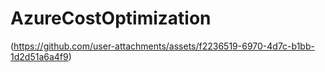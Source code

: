# AzureCostOptimization
(https://github.com/user-attachments/assets/f2236519-6970-4d7c-b1bb-1d2d51a6a4f9)
